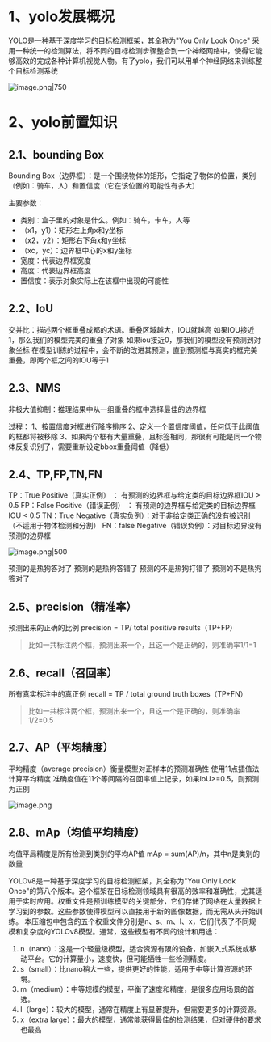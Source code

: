 
# 1、yolo发展概况
YOLO是一种基于深度学习的目标检测框架，其全称为"You Only Look Once" 采用一种统一的检测算法，将不同的目标检测步骤整合到一个神经网络中，使得它能够高效的完成各种计算机视觉人物。有了yolo，我们可以用单个神经网络来训练整个目标检测系统

![image.png|750](https://yancey-note-img.oss-cn-beijing.aliyuncs.com/20241017093022.png)


# 2、yolo前置知识

## 2.1、bounding Box

Bounding Box（边界框）：是一个围绕物体的矩形，它指定了物体的位置，类别（例如：骑车，人）和置信度（它在该位置的可能性有多大）

主要参数：
- 类别：盒子里的对象是什么。例如：骑车，卡车，人等
- （x1，y1）：矩形左上角x和y坐标
- （x2，y2）：矩形右下角x和y坐标
- （xc，yc）：边界框中心的x和y坐标
- 宽度：代表边界框宽度
- 高度：代表边界框高度
- 置信度：表示对象实际上在该框中出现的可能性


## 2.2、IoU

交并比：描述两个框重叠成都的术语。重叠区域越大，IOU就越高
如果IOU接近1，那么我们的模型完美的重叠了对象
如果iou接近0，那我们的模型没有预测到对象坐标
在模型训练的过程中，会不断的改进其预测，直到预测框与真实的框完美重叠，即两个框之间的IOU等于1

## 2.3、NMS

非极大值抑制：推理结果中从一组重叠的框中选择最佳的边界框

过程：
1、按置信度对框进行降序排序
2、定义一个置信度阈值，任何低于此阈值的框都将被移除
3、如果两个框有大量重叠，且标签相同，那很有可能是同一个物体反复识别了，需要重新设定bbox重叠阈值（降低）

## 2.4、TP,FP,TN,FN

TP：True Positive（真实正例） ： 有预测的边界框与给定类的目标边界框IOU > 0.5
FP：False Positive（错误正例） ： 有预测的边界框与给定类的目标边界框IOU < 0.5
TN：True Negative（真实负例）：对于非给定类正确的没有被识别（不适用于物体检测和分割）
FN：false Negative（错误负例）：对目标边界没有预测的边界框

![image.png|500](https://yancey-note-img.oss-cn-beijing.aliyuncs.com/20241017131432.png)

预测的是热狗答对了
预测的是热狗答错了
预测的不是热狗打错了
预测的不是热狗答对了

## 2.5、precision（精准率）
预测出来的正确的比例
precision = TP/ total positive results（TP+FP）

>比如一共标注两个框，预测出来一个，且这一个是正确的，则准确率1/1=1
## 2.6、recall（召回率）

所有真实标注中的真正例
recall = TP / total ground truth boxes（TP+FN）

>比如一共标注两个框，预测出来一个，且这一个是正确的，则准确率1/2=0.5


## 2.7、AP（平均精度）

平均精度（average precision）衡量模型对正样本的预测准确性
使用11点插值法计算平均精度
准确度值在11个等间隔的召回率值上记录，如果IoU>=0.5，则预测为正例

![image.png](https://yancey-note-img.oss-cn-beijing.aliyuncs.com/20241017140733.png)

## 2.8、mAp（均值平均精度）

均值平局精度是所有检测到类别的平均AP值
mAp = sum(AP)/n，其中n是类别的数量

YOLOv8是一种基于深度学习的目标检测框架，其全称为"You Only Look Once"的第八个版本。这个框架在目标检测领域具有很高的效率和准确性，尤其适用于实时应用。权重文件是预训练模型的关键部分，它们存储了网络在大量数据上学习到的参数。这些参数使得模型可以直接用于新的图像数据，而无需从头开始训练。 本压缩包中包含的五个权重文件分别是n、s、m、l、x，它们代表了不同规模和复杂度的YOLOv8模型。通常，这些模型有不同的设计和用途： 
1. n（nano）：这是一个轻量级模型，适合资源有限的设备，如嵌入式系统或移动平台。它的计算量小，速度快，但可能牺牲一些检测精度。 
2. s（small）：比nano稍大一些，提供更好的性能，适用于中等计算资源的环境。 
3. m（medium）：中等规模的模型，平衡了速度和精度，是很多应用场景的首选。 
4. l（large）：较大的模型，通常在精度上有显著提升，但需要更多的计算资源。 
5. x（extra large）：最大的模型，通常能获得最佳的检测结果，但对硬件的要求也最高